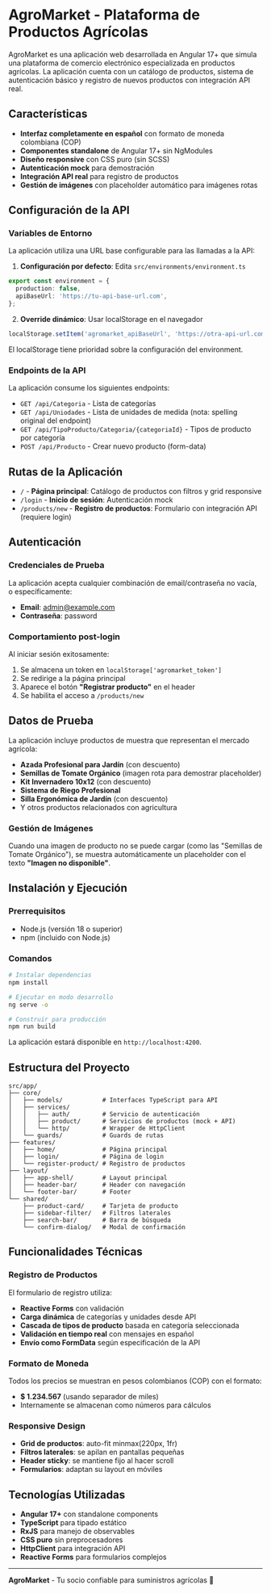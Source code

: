 # AgroMarket - Plataforma de Productos Agrícolas

AgroMarket es una aplicación web desarrollada en Angular 17+ que simula una plataforma de comercio electrónico especializada en productos agrícolas. La aplicación cuenta con un catálogo de productos, sistema de autenticación básico y registro de nuevos productos con integración API real.

## Características

- **Interfaz completamente en español** con formato de moneda colombiana (COP)
- **Componentes standalone** de Angular 17+ sin NgModules
- **Diseño responsive** con CSS puro (sin SCSS)
- **Autenticación mock** para demostración
- **Integración API real** para registro de productos
- **Gestión de imágenes** con placeholder automático para imágenes rotas

## Configuración de la API

### Variables de Entorno

La aplicación utiliza una URL base configurable para las llamadas a la API:

1. **Configuración por defecto**: Edita `src/environments/environment.ts`
```typescript
export const environment = {
  production: false,
  apiBaseUrl: 'https://tu-api-base-url.com',
};
```

2. **Override dinámico**: Usar localStorage en el navegador
```javascript
localStorage.setItem('agromarket_apiBaseUrl', 'https://otra-api-url.com');
```

El localStorage tiene prioridad sobre la configuración del environment.

### Endpoints de la API

La aplicación consume los siguientes endpoints:

- `GET /api/Categoria` - Lista de categorías
- `GET /api/Uniodades` - Lista de unidades de medida (nota: spelling original del endpoint)
- `GET /api/TipoProducto/Categoria/{categoriaId}` - Tipos de producto por categoría
- `POST /api/Producto` - Crear nuevo producto (form-data)

## Rutas de la Aplicación

- `/` - **Página principal**: Catálogo de productos con filtros y grid responsive
- `/login` - **Inicio de sesión**: Autenticación mock
- `/products/new` - **Registro de productos**: Formulario con integración API (requiere login)

## Autenticación

### Credenciales de Prueba

La aplicación acepta cualquier combinación de email/contraseña no vacía, o específicamente:
- **Email**: admin@example.com
- **Contraseña**: password

### Comportamiento post-login

Al iniciar sesión exitosamente:
1. Se almacena un token en `localStorage['agromarket_token']`
2. Se redirige a la página principal
3. Aparece el botón **"Registrar producto"** en el header
4. Se habilita el acceso a `/products/new`

## Datos de Prueba

La aplicación incluye productos de muestra que representan el mercado agrícola:

- **Azada Profesional para Jardín** (con descuento)
- **Semillas de Tomate Orgánico** (imagen rota para demostrar placeholder)
- **Kit Invernadero 10x12** (con descuento)
- **Sistema de Riego Profesional**
- **Silla Ergonómica de Jardín** (con descuento)
- Y otros productos relacionados con agricultura

### Gestión de Imágenes

Cuando una imagen de producto no se puede cargar (como las "Semillas de Tomate Orgánico"), se muestra automáticamente un placeholder con el texto **"Imagen no disponible"**.

## Instalación y Ejecución

### Prerrequisitos

- Node.js (versión 18 o superior)
- npm (incluido con Node.js)

### Comandos

```bash
# Instalar dependencias
npm install

# Ejecutar en modo desarrollo
ng serve -o

# Construir para producción
npm run build
```

La aplicación estará disponible en `http://localhost:4200`.

## Estructura del Proyecto

```
src/app/
├── core/
│   ├── models/           # Interfaces TypeScript para API
│   ├── services/
│   │   ├── auth/         # Servicio de autenticación
│   │   ├── product/      # Servicios de productos (mock + API)
│   │   └── http/         # Wrapper de HttpClient
│   └── guards/           # Guards de rutas
├── features/
│   ├── home/             # Página principal
│   ├── login/            # Página de login
│   └── register-product/ # Registro de productos
├── layout/
│   ├── app-shell/        # Layout principal
│   ├── header-bar/       # Header con navegación
│   └── footer-bar/       # Footer
└── shared/
    ├── product-card/     # Tarjeta de producto
    ├── sidebar-filter/   # Filtros laterales
    ├── search-bar/       # Barra de búsqueda
    └── confirm-dialog/   # Modal de confirmación
```

## Funcionalidades Técnicas

### Registro de Productos

El formulario de registro utiliza:
- **Reactive Forms** con validación
- **Carga dinámica** de categorías y unidades desde API
- **Cascada de tipos de producto** basada en categoría seleccionada
- **Validación en tiempo real** con mensajes en español
- **Envío como FormData** según especificación de la API

### Formato de Moneda

Todos los precios se muestran en pesos colombianos (COP) con el formato:
- **$ 1.234.567** (usando separador de miles)
- Internamente se almacenan como números para cálculos

### Responsive Design

- **Grid de productos**: auto-fit minmax(220px, 1fr)
- **Filtros laterales**: se apilan en pantallas pequeñas
- **Header sticky**: se mantiene fijo al hacer scroll
- **Formularios**: adaptan su layout en móviles

## Tecnologías Utilizadas

- **Angular 17+** con standalone components
- **TypeScript** para tipado estático
- **RxJS** para manejo de observables
- **CSS puro** sin preprocesadores
- **HttpClient** para integración API
- **Reactive Forms** para formularios complejos

---

**AgroMarket** - Tu socio confiable para suministros agrícolas 🌱
